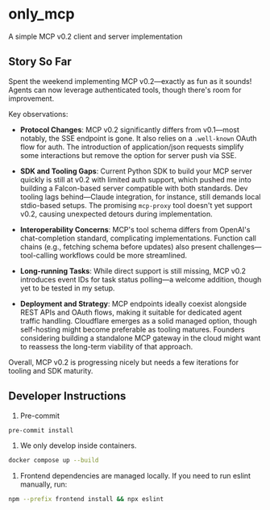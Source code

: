 # only_mcp

A simple MCP v0.2 client and server implementation

## Story So Far

Spent the weekend implementing MCP v0.2—exactly as fun as it sounds! Agents can now leverage authenticated tools, though there's room for improvement.

Key observations:

- **Protocol Changes**: MCP v0.2 significantly differs from v0.1—most notably, the SSE endpoint is gone. It also relies on a `.well-known` OAuth flow for auth. The introduction of application/json requests simplify some interactions but remove the option for server push via SSE.

- **SDK and Tooling Gaps**: Current Python SDK to build your MCP server quickly is still at v0.2 with limited auth support, which pushed me into building a Falcon-based server compatible with both standards. Dev tooling lags behind—Claude integration, for instance, still demands local stdio-based setups. The promising `mcp-proxy` tool doesn't yet support v0.2, causing unexpected detours during implementation.

- **Interoperability Concerns**: MCP's tool schema differs from OpenAI's chat-completion standard, complicating implementations. Function call chains (e.g., fetching schema before updates) also present challenges—tool-calling workflows could be more streamlined.

- **Long-running Tasks**: While direct support is still missing, MCP v0.2 introduces event IDs for task status polling—a welcome addition, though yet to be tested in my setup.

- **Deployment and Strategy**: MCP endpoints ideally coexist alongside REST APIs and OAuth flows, making it suitable for dedicated agent traffic handling. Cloudflare emerges as a solid managed option, though self-hosting might become preferable as tooling matures. Founders considering building a standalone MCP gateway in the cloud might want to reassess the long-term viability of that approach.

Overall, MCP v0.2 is progressing nicely but needs a few iterations for tooling and SDK maturity.

## Developer Instructions

1. Pre-commit

```sh
pre-commit install
```

1. We only develop inside containers.

```sh
docker compose up --build
```

1. Frontend dependencies are managed locally. If you need to run eslint manually, run:

```sh
npm --prefix frontend install && npx eslint
```
